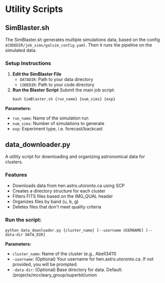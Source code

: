 # Utility Scripts

## SimBlaster.sh

The SimBlaster.sh generates multiple simulations data, based on the config `$CODEDIR/job_sims/galsim_config.yaml`. Then it runs the pipeline on the simulated data.

### Setup Instructions

1. **Edit the SimBlaster File**
    - `DATADIR`: Path to your data directory
    - `CODEDIR`: Path to your code directory
2. **Run the Blaster Script**
Submit the main job script:
    ```
    bash SimBlaster.sh {run_name} {num_sims} {exp}
    ```
**Parameters:**
- `run_name`: Name of the simulation run
- `num_sims`: Number of simulations to generate
- `exp`: Experiment type, i.e. forecast/backcast

## data_downloader.py

A utility script for downloading and organizing astronomical data for clusters.

### Features

- Downloads data from hen.astro.utoronto.ca using SCP
- Creates a directory structure for each cluster
- Filters FITS files based on the IMG_QUAL header
- Organizes files by band (u, b, g)
- Deletes files that don't meet quality criteria

### Run the script: 
```
python data_downloader.py {cluster_name} [--username USERNAME] [--data-dir DATA_DIR]
```

**Parameters:**
- `cluster_name`: Name of the cluster (e.g., Abell3411)
- `-username`: (Optional) Your username for hen.astro.utoronto.ca. If not provided, you will be prompted.
- `-data-dir`: (Optional) Base directory for data. Default: /projects/mccleary_group/superbit/union
